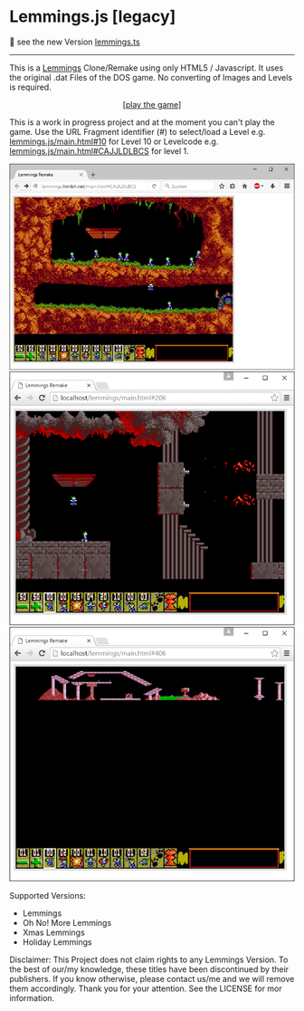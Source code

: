 # Lemmings.js [legacy]

🎉 see the new Version [lemmings.ts](https://github.com/tomsoftware/lemmings.ts)

___

This is a [Lemmings](https://en.wikipedia.org/wiki/Lemmings_%28video_game%29) Clone/Remake using only HTML5 / Javascript. It uses the original .dat Files of the DOS game. No converting of Images and Levels is required.

<p style="text-align:center" align="center">
<a href="http://lemmings.hmilch.net/">[play the game]</a>
</p>


This is a work in progress project and at the moment you can't play the game. Use the URL Fragment identifier (#) to select/load a Level e.g. [lemmings.js/main.html#10](http://lemmings.hmilch.net/release.html#10) for Level 10 or Levelcode e.g. [lemmings.js/main.html#CAJJLDLBCS](http://lemmings.hmilch.net/release.html#CAJJLDLBCS) for level 1.

![example1](docu/2016_03_03.png)
![example1](docu/2016_03_01.png)
![example1](docu/2016_03_01_zoom.png)


Supported Versions: 
- Lemmings
- Oh No! More Lemmings
- Xmas Lemmings
- Holiday Lemmings


Disclaimer: This Project does not claim rights to any Lemmings Version. To the best of our/my knowledge, these titles have been discontinued by their publishers. If you know otherwise, please contact us/me and we will remove them accordingly. Thank you for your attention. See the LICENSE for mor information.
